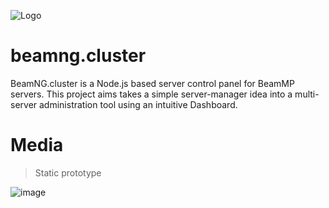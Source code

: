 ![Logo](https://github.com/user-attachments/assets/8c1534b8-6ad6-4c84-b855-2d16bf6b774a)

# beamng.cluster
BeamNG.cluster is a Node.js based server control panel for BeamMP servers. This project aims takes a simple server-manager idea into a multi-server administration tool using an intuitive Dashboard. 

# Media

> Static prototype

![image](https://github.com/user-attachments/assets/4c0f36a0-66b8-44f2-b4b4-58d2a4dfce63)
